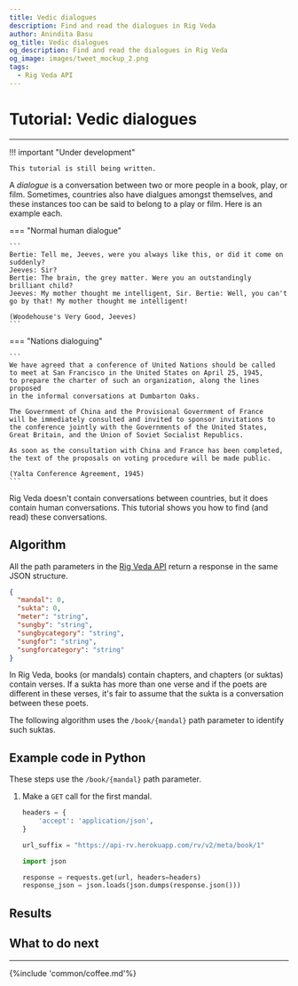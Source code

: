 ```yaml
---
title: Vedic dialogues
description: Find and read the dialogues in Rig Veda
author: Anindita Basu
og_title: Vedic dialogues
og_description: Find and read the dialogues in Rig Veda
og_image: images/tweet_mockup_2.png
tags:
  - Rig Veda API
---
```


# Tutorial: Vedic dialogues

<hr/>

!!! important "Under development"

    This tutorial is still being written.

A _dialogue_ is a conversation between two or more people in a book, play, or film. Sometimes, countries also have dialgues amongst themselves, and these instances too can be said to belong to a play or film. Here is an example each.

=== "Normal human dialogue"

    ```
    Bertie: Tell me, Jeeves, were you always like this, or did it come on suddenly?
	Jeeves: Sir? 
	Bertie: The brain, the grey matter. Were you an outstandingly brilliant child?
	Jeeves: My mother thought me intelligent, Sir. Bertie: Well, you can't go by that! My mother thought me intelligent!

    (Woodehouse's Very Good, Jeeves) 
    ```

=== "Nations dialoguing"

    ```
    We have agreed that a conference of United Nations should be called
	to meet at San Francisco in the United States on April 25, 1945, 
	to prepare the charter of such an organization, along the lines proposed 
	in the informal conversations at Dumbarton Oaks.
	
	The Government of China and the Provisional Government of France 
	will be immediately consulted and invited to sponsor invitations to 
	the conference jointly with the Governments of the United States, 
	Great Britain, and the Union of Soviet Socialist Republics. 
	
	As soon as the consultation with China and France has been completed, 
	the text of the proposals on voting procedure will be made public.

    (Yalta Conference Agreement, 1945)
    ```

Rig Veda doesn't contain conversations between countries, but it does contain human conversations.  This tutorial shows you how to find (and read) these conversations.

## Algorithm

All the path parameters in the [Rig Veda API](api_rv.md) return a response in the same JSON structure.

```json
{
  "mandal": 0,
  "sukta": 0,
  "meter": "string",
  "sungby": "string",
  "sungbycategory": "string",
  "sungfor": "string",
  "sungforcategory": "string"
}
```

In Rig Veda, books (or mandals) contain chapters, and chapters (or suktas) contain verses. If a sukta has more than one verse and if the poets are different in these verses, it's fair to assume that the sukta is a conversation between these poets.

The following algorithm uses the `/book/{mandal}` path parameter to identify such suktas.

## Example code in Python

These steps use the `/book/{mandal}` path parameter.

1.  Make a `GET` call for the first mandal.

    ```python
	headers = {
	    'accept': 'application/json',
	}

	url_suffix = "https://api-rv.herokuapp.com/rv/v2/meta/book/1"

	import json
	
	response = requests.get(url, headers=headers)
	response_json = json.loads(json.dumps(response.json()))
	```

## Results


## What to do next


<hr/>

{%include 'common/coffee.md'%}
